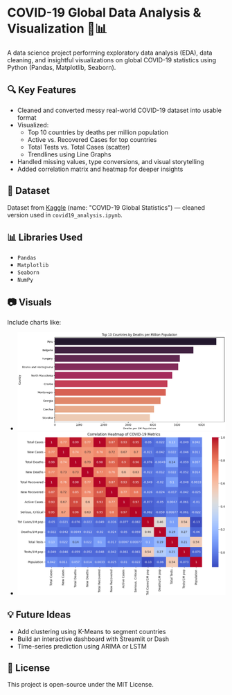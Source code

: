 # COVID-19 Global Data Analysis & Visualization 🦠📊

A data science project performing exploratory data analysis (EDA), data cleaning, and insightful visualizations on global COVID-19 statistics using Python (Pandas, Matplotlib, Seaborn).

## 🔍 Key Features

- Cleaned and converted messy real-world COVID-19 dataset into usable format
- Visualized:
  - Top 10 countries by deaths per million population
  - Active vs. Recovered Cases for top countries
  - Total Tests vs. Total Cases (scatter)
  - Trendlines using Line Graphs
- Handled missing values, type conversions, and visual storytelling
- Added correlation matrix and heatmap for deeper insights

## 📁 Dataset

Dataset from [Kaggle](https://www.kaggle.com/) (name: "COVID-19 Global Statistics") — cleaned version used in `covid19_analysis.ipynb`.

## 📊 Libraries Used

- `Pandas`
- `Matplotlib`
- `Seaborn`
- `NumPy`

## 📷 Visuals

Include charts like:
- ![Deaths Per Million](./deaths_per_million.png)
- ![Heatmap](./correlation_heatmap.png)

## 💡 Future Ideas

- Add clustering using K-Means to segment countries
- Build an interactive dashboard with Streamlit or Dash
- Time-series prediction using ARIMA or LSTM

## 📜 License

This project is open-source under the MIT License.
